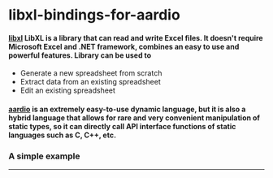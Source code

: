 # libxl-bindings-for-aardio
#### [libxl](https://www.libxl.com/) LibXL is a library that can read and write Excel files. It doesn't require Microsoft Excel and .NET framework, combines an easy to use and powerful features. Library can be used to
* Generate a new spreadsheet from scratch
* Extract data from an existing spreadsheet
* Edit an existing spreadsheet
#### [aardio](http://www.aardio.com/)  is an extremely easy-to-use dynamic language, but it is also a hybrid language that allows for rare and very convenient manipulation of static types, so it can directly call API interface functions of static languages such as C, C++, etc.

### A simple example
***
